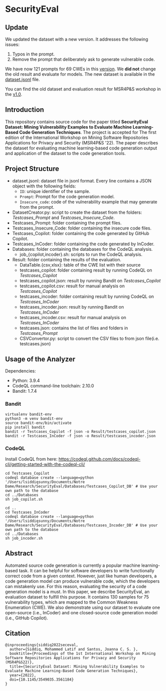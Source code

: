 # SecurityEval

## Update
We updated the dataset with a new version. It addresses the following issues:
1. Typos in the prompt.
2. Remove the prompt that deliberately ask to generate vulnerable code.

We have now 121 prompts for 69 CWEs in this [version](https://github.com/s2e-lab/SecurityEval/releases/tag/v2.0). We **did not** change the old result and evaluate for models. The new dataset is available in the [dataset.jsonl](dataset.jsonl) file.

You can find the old dataset and evaluation result for MSR4P&S workshop in the [v1.0](https://github.com/s2e-lab/SecurityEval/releases/tag/v1.0).

## Introduction

This repository contains source code for the paper titled **SecurityEval Dataset: Mining Vulnerability Examples to Evaluate Machine Learning-Based Code Generation Techniques**. The project is accepted for The first edition of the International Workshop on Mining Software Repositories Applications for Privacy and Security (MSR4P&S '22). The paper describes the dataset for evaluating machine learning-based code generation output and application of the dataset to the code generation tools.

## Project Structure
- dataset.jsonl: dataset file in jsonl format. Every line contains a JSON object with the following fields:
  - `ID`: unique identifier of the sample.
  - `Prompt`: Prompt for the code generation model.
  - `Insecure_code`: code of the vulnerability example that may generate from the prompt.
- DatasetCreator.py: script to create the dataset from the folders: *Testcases_Prompt* and *Testcases_Insecure_Code*.
- Testcases_Prompt: folder containing the prompt files.
- Testcases_Insecure_Code: folder containing the insecure code files.
- Testcases_Copilot: folder containing the code generated by GitHub Copilot.
- Testcases_InCoder: folder containing the code generated by InCoder.
- Databases: folder containing the databases for the CodeQL analysis.
  - job_{copilot,incoder}.sh: scripts to run the CodeQL analysis.
- Result: folder containing the results of the evaluation.
  - DataTable.{csv,xlsx}: table of the CWE list with their source
  - testcases_copilot: folder containing result by running CodeQL on *Testcases_Copilot*
  - testcases_copilot.json: result by running Bandit on *Testcases_Copilot*
  - testcases_copilot.csv: result for manual analysis on *Testcases_Copilot*
  - testcases_incoder: folder containing result by running CodeQL on *Testcases_InCoder*
  - testcases_incoder.json: result by running Bandit on *Testcases_InCoder*
  - testcases_incoder.csv: result for manual analysis on *Testcases_InCoder*
  - testcases.json: contains the list of files and folders in *Testcases_Prompt*
  - CSVConvertor.py: script to convert the CSV files to from json file(i.e. testcases.json)

## Usage of the Analyzer
Dependencies:
- Python: 3.9.4
- CodeQL command-line toolchain:  2.10.0
- Bandit: 1.7.4

### Bandit
```
virtualenv bandit-env
python3 -m venv bandit-env
source bandit-env/bin/activate
pip install bandit
bandit -r Testcases_Copilot -f json -o Result/testcases_copilot.json 
bandit -r Testcases_InCoder -f json -o Result/testcases_incoder.json
```
### CodeQL
Install CodeQL from here: https://codeql.github.com/docs/codeql-cli/getting-started-with-the-codeql-cli/
```
cd Testcases_Copilot
codeql database create --language=python  '/Users/lsiddiqsunny/Documents/Notre Dame/Research/SecurityEval/Databases/Testcases_Copilot_DB' # Use your own path to the database
cd ../Databases
sh job_copilot.sh

cd ..
cd Testcases_InCoder
codeql database create --language=python  '/Users/lsiddiqsunny/Documents/Notre Dame/Research/SecurityEval/Databases/Testcases_Incoder_DB' # Use your own path to the database
cd ../Databases
sh job_incoder.sh
```

## Abstract
Automated source code generation is currently a popular machine learning-based task. It can be helpful for software developers to write functionally correct code from a given context. However, just like human developers, a code generation model can produce vulnerable code, which the developers can mistakenly use. For this reason, evaluating the security of a code generation model is a must. In this paper, we describe SecurityEval, an evaluation dataset to fulfill this purpose. It contains 130 samples for 75 vulnerability types, which are mapped to the Common Weakness Enumeration (CWE). We also demonstrate using our dataset to evaluate one open-source (i.e., InCoder) and one closed-source code generation model (i.e., GitHub Copilot).

## Citation
```
@inproceedings{siddiq2022seceval,
  author={Siddiq, Mohammed Latif and Santos, Joanna C. S. },
  booktitle={Proceedings of the 1st International Workshop on Mining Software Repositories Applications for Privacy and Security (MSR4P&S22)}, 
  title={SecurityEval Dataset: Mining Vulnerability Examples to Evaluate Machine Learning-Based Code Generation Techniques}, 
  year={2022},
  doi={10.1145/3549035.3561184}
}
 ```
